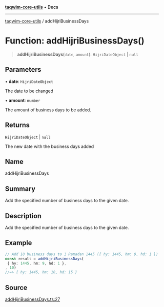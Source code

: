 [**taqwim-core-utils**](../README.md) • **Docs**

---

[taqwim-core-utils](../globals.md) / addHijriBusinessDays

# Function: addHijriBusinessDays()

> **addHijriBusinessDays**(`date`, `amount`): `HijriDateObject` \| `null`

## Parameters

• **date**: `HijriDateObject`

The date to be changed

• **amount**: `number`

The amount of business days to be added.

## Returns

`HijriDateObject` \| `null`

The new date with the business days added

## Name

addHijriBusinessDays

## Summary

Add the specified number of business days to the given date.

## Description

Add the specified number of business days to the given date.

## Example

```ts
// Add 10 business days to 1 Ramadan 1445 ({ hy: 1445, hm: 9, hd: 1 })
const result = addHijriBusinessDays(
 { hy: 1445, hm: 9, hd: 1 },
, 10)
//=> { hy: 1445, hm: 10, hd: 15 }
```

## Source

[addHijriBusinessDays.ts:27](https://github.com/boussadjra/taqwim/blob/a16e0483140d22a326ae33586f5bfb208d318d3e/packages/core-utils/src/lib/addHijriBusinessDays.ts#L27)
